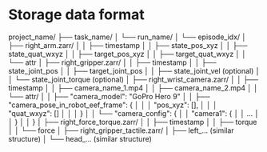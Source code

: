 # Storage data format

project_name/
├── task_name/
│   └── run_name/
│       └── episode_idx/
│           ├── right_arm.zarr/
│           │   ├── timestamp
│           │   ├── state_pos_xyz
│           │   ├── state_quat_wxyz
│           │   ├── target_pos_xyz
│           │   ├── target_quat_wxyz
│           │   └── attr
│           ├── right_gripper.zarr/
│           │   ├── timestamp
│           │   ├── state_joint_pos
│           │   ├── target_joint_pos
│           │   ├── state_joint_vel (optional)
│           │   └── state_joint_torque (optional)
│           ├── right_wrist_camera.zarr/
│           │   ├── timestamp
│           │   ├── camera_name_1.mp4
│           │   ├── camera_name_2.mp4
│           │   └── attr/
│           │       ├── "camera_model": "GoPro Hero 9"
│           │       ├── "camera_pose_in_robot_eef_frame": {
│           │       │     "pos_xyz": [],
│           │       │     "quat_wxyz": []
│           │       │   }
│           │       └── "camera_config": {
│           │             "camera1": {
│           │               ...
│           │             }
│           │           }
│           ├── right_force_torque.zarr/
│           │   ├── timestamp
│           │   ├── torque
│           │   └── force
│           ├── right_gripper_tactile.zarr/
│           ├── left_... (similar structure)
│           └── head_... (similar structure)
